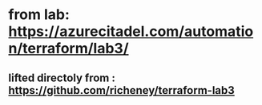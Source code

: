 # from lab: https://azurecitadel.com/automation/terraform/lab3/
## lifted directoly from : https://github.com/richeney/terraform-lab3
